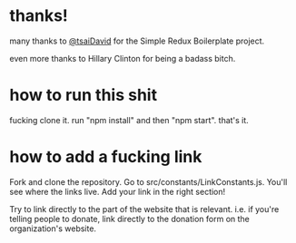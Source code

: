 # thanks!

many thanks to [@tsaiDavid](https://github.com/tsaiDavid/) for the Simple Redux Boilerplate project.

even more thanks to Hillary Clinton for being a badass bitch.

# how to run this shit

fucking clone it. run "npm install" and then "npm start". that's it. 

# how to add a fucking link

Fork and clone the repository. Go to src/constants/LinkConstants.js. You'll see where the links live. Add your link in the right section!

Try to link directly to the part of the website that is relevant. i.e. if you're telling people to donate, link directly to the donation form on the organization's website. 



